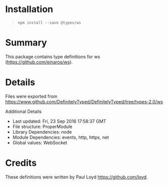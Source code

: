 # Installation
> `npm install --save @types/ws`

# Summary
This package contains type definitions for ws (https://github.com/einaros/ws).

# Details
Files were exported from https://www.github.com/DefinitelyTyped/DefinitelyTyped/tree/types-2.0/ws

Additional Details
 * Last updated: Fri, 23 Sep 2016 17:58:37 GMT
 * File structure: ProperModule
 * Library Dependencies: node
 * Module Dependencies: events, http, https, net
 * Global values: WebSocket

# Credits
These definitions were written by Paul Loyd <https://github.com/loyd>.
